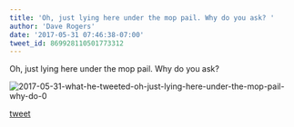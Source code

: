 ```yaml
---
title: 'Oh, just lying here under the mop pail. Why do you ask? '
author: 'Dave Rogers'
date: '2017-05-31 07:46:38-07:00'
tweet_id: 869928110501773312
---
```

Oh, just lying here under the mop pail. Why do you ask?

![2017-05-31-what-he-tweeted-oh-just-lying-here-under-the-mop-pail-why-do-0](/heap/2017-05-31-what-he-tweeted-oh-just-lying-here-under-the-mop-pail-why-do-0.jpg)

[tweet](https://twitter.com/yukondude/status/869928110501773312)